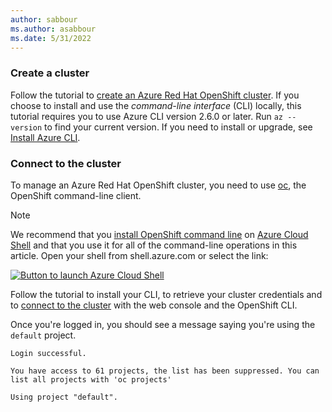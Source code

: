 ```yaml
---
author: sabbour
ms.author: asabbour
ms.date: 5/31/2022
---
```


### Create a cluster

Follow the tutorial to [create an Azure Red Hat OpenShift cluster](../create-cluster.md). If you choose to install and use the *command-line interface* (CLI) locally, this tutorial requires you to use Azure CLI version 2.6.0 or later. Run `az --version` to find your current version. If you need to install or upgrade, see [Install Azure CLI](/cli/azure/install-azure-cli).

### Connect to the cluster

To manage an Azure Red Hat OpenShift cluster, you need to use [oc](https://docs.openshift.com/container-platform/4.7/cli_reference/openshift_cli/getting-started-cli.html), the OpenShift command-line client.

> [!NOTE]
> We recommend that you [install OpenShift command line](../connect-cluster.md) on [Azure Cloud Shell](https://shell.azure.com/) and that you use it for all of the command-line operations in this article. Open your shell from shell.azure.com or select the link:
>
> [![Button to launch Azure Cloud Shell](~/reusable-content/ce-skilling/azure/media/cloud-shell/launch-cloud-shell-button.png)](https://shell.azure.com/bash)

Follow the tutorial to install your CLI, to retrieve your cluster credentials and to [connect to the cluster](../connect-cluster.md) with the web console and the OpenShift CLI.

Once you're logged in, you should see a message saying you're using the `default` project.

```output
Login successful.

You have access to 61 projects, the list has been suppressed. You can list all projects with 'oc projects'

Using project "default".
```